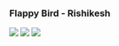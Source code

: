 ### Flappy Bird - Rishikesh

![]("https://github.com/Rishikesh0-7/Flappy-Bird-2.0/blob/main/screenshots/welcome.png")
![]("https://github.com/Rishikesh0-7/Flappy-Bird-2.0/blob/main/screenshots/img2.png")
![]("https://github.com/Rishikesh0-7/Flappy-Bird-2.0/blob/main/screenshots/game.png")
